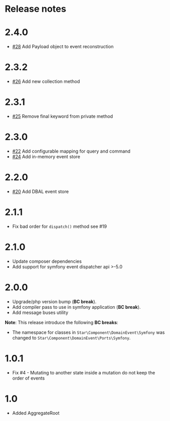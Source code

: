 # Release notes

# 2.4.0

* [#28](https://github.com/yvoyer/domain-event/pull/28) Add Payload object to event reconstruction

# 2.3.2

* [#26](https://github.com/yvoyer/domain-event/pull/26) Add new collection method

# 2.3.1

* [#25](https://github.com/yvoyer/domain-event/pull/25) Remove final keyword from private method

# 2.3.0

* [#22](https://github.com/yvoyer/domain-event/pull/22) Add configurable mapping for query and command
* [#24](https://github.com/yvoyer/domain-event/pull/24) Add in-memory event store

# 2.2.0

* [#20](https://github.com/yvoyer/domain-event/pull/20) Add DBAL event store

# 2.1.1

* Fix bad order for `dispatch()` method see #19 

# 2.1.0

* Update composer dependencies
* Add support for symfony event dispatcher api >-5.0

# 2.0.0

* Upgrade/php version bump (**BC break**).
* Add compiler pass to use in symfony application (**BC break**).
* Add message buses utility

**Note**: This release introduce the following **BC breaks**:

* The namespace for classes in `Star\Component\DomainEvent\Symfony` was changed to `Star\Component\DomainEvent\Ports\Symfony`.

# 1.0.1

* Fix #4 - Mutating to another state inside a mutation do not keep the order of events

# 1.0

* Added AggregateRoot

